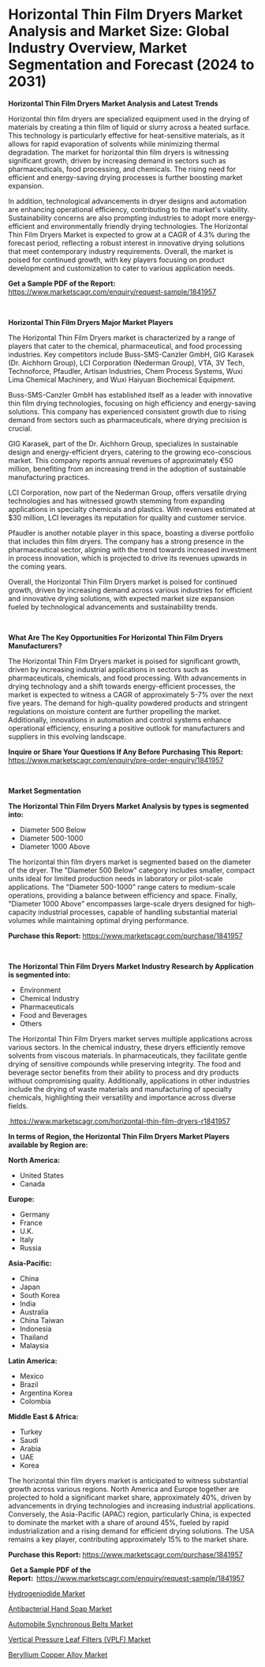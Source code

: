 <p><h1>Horizontal Thin Film Dryers Market Analysis and Market Size: Global Industry Overview, Market Segmentation and Forecast (2024 to 2031)</h1></p><p><strong>Horizontal Thin Film Dryers Market Analysis and Latest Trends</strong></p>
<p><p>Horizontal thin film dryers are specialized equipment used in the drying of materials by creating a thin film of liquid or slurry across a heated surface. This technology is particularly effective for heat-sensitive materials, as it allows for rapid evaporation of solvents while minimizing thermal degradation. The market for horizontal thin film dryers is witnessing significant growth, driven by increasing demand in sectors such as pharmaceuticals, food processing, and chemicals. The rising need for efficient and energy-saving drying processes is further boosting market expansion.</p><p>In addition, technological advancements in dryer designs and automation are enhancing operational efficiency, contributing to the market's viability. Sustainability concerns are also prompting industries to adopt more energy-efficient and environmentally friendly drying technologies. The Horizontal Thin Film Dryers Market is expected to grow at a CAGR of 4.3% during the forecast period, reflecting a robust interest in innovative drying solutions that meet contemporary industry requirements. Overall, the market is poised for continued growth, with key players focusing on product development and customization to cater to various application needs.</p></p>
<p><strong>Get a Sample PDF of the Report:&nbsp;</strong> <a href="https://www.marketscagr.com/enquiry/request-sample/1841957?utm_campaign=1560&utm_medium=2&utm_source=Github&utm_content=ia&utm_term=16102024&utm_id=horizontal-thin-film-dryers">https://www.marketscagr.com/enquiry/request-sample/1841957</a></p>
<p>&nbsp;</p>
<p><strong>Horizontal Thin Film Dryers Major Market Players</strong></p>
<p><p>The Horizontal Thin Film Dryers market is characterized by a range of players that cater to the chemical, pharmaceutical, and food processing industries. Key competitors include Buss-SMS-Canzler GmbH, GIG Karasek (Dr. Aichhorn Group), LCI Corporation (Nederman Group), VTA, 3V Tech, Technoforce, Pfaudler, Artisan Industries, Chem Process Systems, Wuxi Lima Chemical Machinery, and Wuxi Haiyuan Biochemical Equipment.</p><p>Buss-SMS-Canzler GmbH has established itself as a leader with innovative thin film drying technologies, focusing on high efficiency and energy-saving solutions. This company has experienced consistent growth due to rising demand from sectors such as pharmaceuticals, where drying precision is crucial.</p><p>GIG Karasek, part of the Dr. Aichhorn Group, specializes in sustainable design and energy-efficient dryers, catering to the growing eco-conscious market. This company reports annual revenues of approximately €50 million, benefiting from an increasing trend in the adoption of sustainable manufacturing practices.</p><p>LCI Corporation, now part of the Nederman Group, offers versatile drying technologies and has witnessed growth stemming from expanding applications in specialty chemicals and plastics. With revenues estimated at $30 million, LCI leverages its reputation for quality and customer service.</p><p>Pfaudler is another notable player in this space, boasting a diverse portfolio that includes thin film dryers. The company has a strong presence in the pharmaceutical sector, aligning with the trend towards increased investment in process innovation, which is projected to drive its revenues upwards in the coming years.</p><p>Overall, the Horizontal Thin Film Dryers market is poised for continued growth, driven by increasing demand across various industries for efficient and innovative drying solutions, with expected market size expansion fueled by technological advancements and sustainability trends.</p></p>
<p>&nbsp;</p>
<p><strong>What Are The Key Opportunities For Horizontal Thin Film Dryers Manufacturers?</strong></p>
<p><p>The Horizontal Thin Film Dryers market is poised for significant growth, driven by increasing industrial applications in sectors such as pharmaceuticals, chemicals, and food processing. With advancements in drying technology and a shift towards energy-efficient processes, the market is expected to witness a CAGR of approximately 5-7% over the next five years. The demand for high-quality powdered products and stringent regulations on moisture content are further propelling the market. Additionally, innovations in automation and control systems enhance operational efficiency, ensuring a positive outlook for manufacturers and suppliers in this evolving landscape.</p></p>
<p><strong>Inquire or Share Your Questions If Any Before Purchasing This Report:</strong> <a href="https://www.marketscagr.com/enquiry/pre-order-enquiry/1841957?utm_campaign=1560&utm_medium=2&utm_source=Github&utm_content=ia&utm_term=16102024&utm_id=horizontal-thin-film-dryers">https://www.marketscagr.com/enquiry/pre-order-enquiry/1841957</a></p>
<p>&nbsp;</p>
<p><strong>Market Segmentation</strong></p>
<p><strong>The Horizontal Thin Film Dryers Market Analysis by types is segmented into:</strong></p>
<p><ul><li>Diameter 500 Below</li><li>Diameter 500-1000</li><li>Diameter 1000 Above</li></ul></p>
<p><p>The horizontal thin film dryers market is segmented based on the diameter of the dryer. The "Diameter 500 Below" category includes smaller, compact units ideal for limited production needs in laboratory or pilot-scale applications. The "Diameter 500-1000" range caters to medium-scale operations, providing a balance between efficiency and space. Finally, "Diameter 1000 Above" encompasses large-scale dryers designed for high-capacity industrial processes, capable of handling substantial material volumes while maintaining optimal drying performance.</p></p>
<p><strong>Purchase this Report:&nbsp;</strong><a href="https://www.marketscagr.com/purchase/1841957?utm_campaign=1560&utm_medium=2&utm_source=Github&utm_content=ia&utm_term=16102024&utm_id=horizontal-thin-film-dryers">https://www.marketscagr.com/purchase/1841957</a></p>
<p>&nbsp;</p>
<p><strong>The Horizontal Thin Film Dryers Market Industry Research by Application is segmented into:</strong></p>
<p><ul><li>Environment</li><li>Chemical Industry</li><li>Pharmaceuticals</li><li>Food and Beverages</li><li>Others</li></ul></p>
<p><p>The Horizontal Thin Film Dryers market serves multiple applications across various sectors. In the chemical industry, these dryers efficiently remove solvents from viscous materials. In pharmaceuticals, they facilitate gentle drying of sensitive compounds while preserving integrity. The food and beverage sector benefits from their ability to process and dry products without compromising quality. Additionally, applications in other industries include the drying of waste materials and manufacturing of specialty chemicals, highlighting their versatility and importance across diverse fields.</p></p>
<p><a href="https://www.marketscagr.com/horizontal-thin-film-dryers-r1841957?utm_campaign=1560&utm_medium=2&utm_source=Github&utm_content=ia&utm_term=16102024&utm_id=horizontal-thin-film-dryers">&nbsp;https://www.marketscagr.com/horizontal-thin-film-dryers-r1841957</a></p>
<p><strong>In terms of Region, the Horizontal Thin Film Dryers Market Players available by Region are:</strong></p>
<p>
    <p> <strong> North America: </strong>
        <ul>
            <li>United States</li>
            <li>Canada</li>
        </ul>
        </p> 
    <p> <strong> Europe: </strong>
        <ul>
            <li>Germany</li>
            <li>France</li>
            <li>U.K.</li>
            <li>Italy</li>
            <li>Russia</li>
        </ul>
        </p> 
    <p> <strong> Asia-Pacific: </strong>
        <ul>
            <li>China</li>
            <li>Japan</li>
            <li>South Korea</li>
            <li>India</li>
            <li>Australia</li>
            <li>China Taiwan</li>
            <li>Indonesia</li>
            <li>Thailand</li>
            <li>Malaysia</li>
        </ul>
        </p> 
    <p> <strong> Latin America: </strong>
        <ul>
            <li>Mexico</li>
            <li>Brazil</li>
            <li>Argentina Korea</li>
            <li>Colombia</li>
        </ul>
        </p> 
    <p> <strong> Middle East & Africa: </strong>
        <ul>
            <li>Turkey</li>
            <li>Saudi</li>
            <li>Arabia</li>
            <li>UAE</li>
            <li>Korea</li>
        </ul>
    </p>
    </p>
<p><p>The horizontal thin film dryers market is anticipated to witness substantial growth across various regions. North America and Europe together are projected to hold a significant market share, approximately 40%, driven by advancements in drying technologies and increasing industrial applications. Conversely, the Asia-Pacific (APAC) region, particularly China, is expected to dominate the market with a share of around 45%, fueled by rapid industrialization and a rising demand for efficient drying solutions. The USA remains a key player, contributing approximately 15% to the market share.</p></p>
<p><strong>Purchase this Report: </strong><a href="https://www.marketscagr.com/purchase/1841957?utm_campaign=1560&utm_medium=2&utm_source=Github&utm_content=ia&utm_term=16102024&utm_id=horizontal-thin-film-dryers">https://www.marketscagr.com/purchase/1841957</a></p>
<p>&nbsp;<strong>Get a Sample PDF of the Report:&nbsp;&nbsp;</strong><a href="https://www.marketscagr.com/enquiry/request-sample/1841957?utm_campaign=1560&utm_medium=2&utm_source=Github&utm_content=ia&utm_term=16102024&utm_id=horizontal-thin-film-dryers">https://www.marketscagr.com/enquiry/request-sample/1841957</a></p>
<p><strong></strong></p>
<p><p><a href="https://www.linkedin.com/pulse/hydrogeniodide-market-global-regional-analysis-2024-2031-lzqfc?utm_campaign=1560&utm_medium=2&utm_source=Github&utm_content=ia&utm_term=16102024&utm_id=horizontal-thin-film-dryers">Hydrogeniodide Market</a></p><p><a href="https://www.linkedin.com/pulse/booming-antibacterial-hand-soap-market-sector-analysis-growth-projections-rugac?utm_campaign=1560&utm_medium=2&utm_source=Github&utm_content=ia&utm_term=16102024&utm_id=horizontal-thin-film-dryers">Antibacterial Hand Soap Market</a></p><p><a href="https://github.com/connornew3y/Market-Research-Report-List-1/blob/main/automobile-synchronous-belts-market.md?utm_campaign=1560&utm_medium=2&utm_source=Github&utm_content=ia&utm_term=16102024&utm_id=horizontal-thin-film-dryers">Automobile Synchronous Belts Market</a></p><p><a href="https://github.com/johnieimmarta/Market-Research-Report-List-1/blob/main/vertical-pressure-leaf-filters-vplf-market.md?utm_campaign=1560&utm_medium=2&utm_source=Github&utm_content=ia&utm_term=16102024&utm_id=horizontal-thin-film-dryers">Vertical Pressure Leaf Filters (VPLF) Market</a></p><p><a href="https://www.linkedin.com/pulse/beryllium-copper-alloy-market-global-regional-analysis-dhcuc?utm_campaign=1560&utm_medium=2&utm_source=Github&utm_content=ia&utm_term=16102024&utm_id=horizontal-thin-film-dryers">Beryllium Copper Alloy Market</a></p></p>
